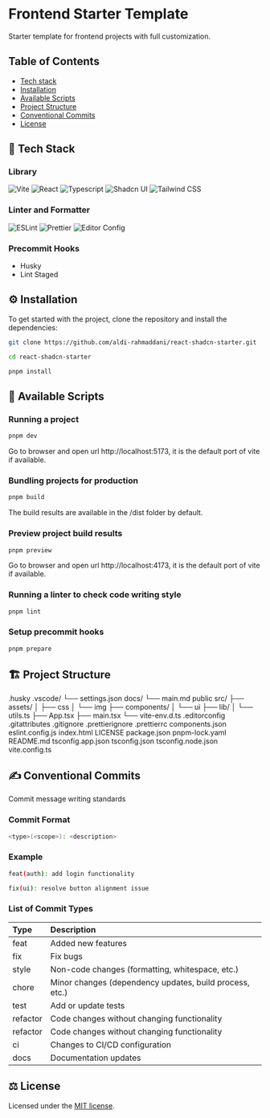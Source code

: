 # Frontend Starter Template

Starter template for frontend projects with full customization.

## Table of Contents

- [Tech stack](#🚀-tech-stack)
- [Installation](#⚙️-installation)
- [Available Scripts](#📜-available-scripts)
- [Project Structure](#🏗️-project-structure)
- [Conventional Commits](#✍️-conventional-commits)
- [License](#⚖️-license)

## 🚀 Tech Stack

### Library

![Vite](https://img.shields.io/badge/-Vite-646CFF?logo=vite&logoColor=fff&style=for-the-badge)
![React](https://img.shields.io/badge/-React-61DAFB?logo=react&logoColor=000&style=for-the-badge)
![Typescript](https://img.shields.io/badge/-Typescript-3178C6?logo=typescript&logoColor=fff&style=for-the-badge)
![Shadcn UI](https://img.shields.io/badge/-Shadcn_UI-000000?logo=shadcn/ui&logoColor=fff&style=for-the-badge)
![Tailwind CSS](https://img.shields.io/badge/-Tailwind_CSS-06B6D4?logo=tailwindcss&logoColor=fff&style=for-the-badge)

### Linter and Formatter

![ESLint](https://img.shields.io/badge/-Eslint-4B32C3?logo=ESLint&logoColor=fff&style=for-the-badge)
![Prettier](https://img.shields.io/badge/-Prettier-F7B93E?logo=prettier&logoColor=000&style=for-the-badge)
![Editor Config](https://img.shields.io/badge/-Editor_Config-FEFEFE?logo=editorconfig&logoColor=000&style=for-the-badge)

### Precommit Hooks

- Husky
- Lint Staged

## ⚙️ Installation

To get started with the project, clone the repository and install the dependencies:

```bash
git clone https://github.com/aldi-rahmaddani/react-shadcn-starter.git

cd react-shadcn-starter

pnpm install
```

## 📜 Available Scripts

### Running a project

```bash
pnpm dev
```

Go to browser and open url http://localhost:5173, it is the default port of vite if available.

### Bundling projects for production

```bash
pnpm build
```

The build results are available in the /dist folder by default.

### Preview project build results

```bash
pnpm preview
```

Go to browser and open url http://localhost:4173, it is the default port of vite if available.

### Running a linter to check code writing style

```bash
pnpm lint
```

### Setup precommit hooks

```bash
pnpm prepare
```

## 🏗️ Project Structure

.husky
.vscode/
└── settings.json
docs/
└── main.md
public
src/
├── assets/
│ ├── css
│ └── img
├── components/
│ └── ui
├── lib/
│ └── utils.ts
├── App.tsx
├── main.tsx
└── vite-env.d.ts
.editorconfig
.gitattributes
.gitignore
.prettierignore
.prettierrc
components.json
eslint.config.js
index.html
LICENSE
package.json
pnpm-lock.yaml
README.md
tsconfig.app.json
tsconfig.json
tsconfig.node.json
vite.config.ts

## ✍️ Conventional Commits

Commit message writing standards

### Commit Format

```bash
<type>(<scope>): <description>
```

### Example

```bash
feat(auth): add login functionality

fix(ui): resolve button alignment issue
```

### List of Commit Types

| Type     | Description                                             |
| :------- | :------------------------------------------------------ |
| feat     | Added new features                                      |
| fix      | Fix bugs                                                |
| style    | Non-code changes (formatting, whitespace, etc.)         |
| chore    | Minor changes (dependency updates, build process, etc.) |
| test     | Add or update tests                                     |
| refactor | Code changes without changing functionality             |
| refactor | Code changes without changing functionality             |
| ci       | Changes to CI/CD configuration                          |
| docs     | Documentation updates                                   |

## ⚖️ License

Licensed under the [MIT license](https://github.com/shadcn/ui/blob/main/LICENSE.md).
